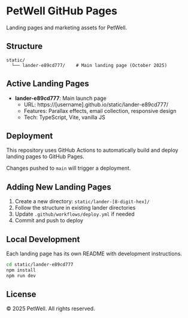 # PetWell GitHub Pages

Landing pages and marketing assets for PetWell.

## Structure

```
static/
  └── lander-e89cd777/    # Main landing page (October 2025)
```

## Active Landing Pages

- **lander-e89cd777**: Main launch page
  - URL: https://[username].github.io/static/lander-e89cd777/
  - Features: Parallax effects, email collection, responsive design
  - Tech: TypeScript, Vite, vanilla JS

## Deployment

This repository uses GitHub Actions to automatically build and deploy landing pages to GitHub Pages.

Changes pushed to `main` will trigger a deployment.

## Adding New Landing Pages

1. Create a new directory: `static/lander-[8-digit-hex]/`
2. Follow the structure in existing lander directories
3. Update `.github/workflows/deploy.yml` if needed
4. Commit and push to deploy

## Local Development

Each landing page has its own README with development instructions.

```bash
cd static/lander-e89cd777
npm install
npm run dev
```

## License

© 2025 PetWell. All rights reserved.
